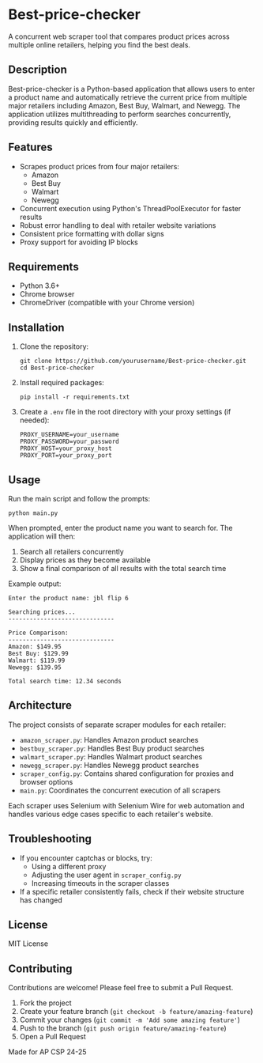 # Best-price-checker

A concurrent web scraper tool that compares product prices across multiple online retailers, helping you find the best deals.

## Description

Best-price-checker is a Python-based application that allows users to enter a product name and automatically retrieve the current price from multiple major retailers including Amazon, Best Buy, Walmart, and Newegg. The application utilizes multithreading to perform searches concurrently, providing results quickly and efficiently.

## Features

- Scrapes product prices from four major retailers:
  - Amazon
  - Best Buy  
  - Walmart
  - Newegg
- Concurrent execution using Python's ThreadPoolExecutor for faster results
- Robust error handling to deal with retailer website variations
- Consistent price formatting with dollar signs
- Proxy support for avoiding IP blocks

## Requirements

- Python 3.6+
- Chrome browser
- ChromeDriver (compatible with your Chrome version)

## Installation

1. Clone the repository:
   ```
   git clone https://github.com/yourusername/Best-price-checker.git
   cd Best-price-checker
   ```

2. Install required packages:
   ```
   pip install -r requirements.txt
   ```

3. Create a `.env` file in the root directory with your proxy settings (if needed):
   ```
   PROXY_USERNAME=your_username
   PROXY_PASSWORD=your_password
   PROXY_HOST=your_proxy_host
   PROXY_PORT=your_proxy_port
   ```

## Usage

Run the main script and follow the prompts:

```
python main.py
```

When prompted, enter the product name you want to search for. The application will then:
1. Search all retailers concurrently
2. Display prices as they become available
3. Show a final comparison of all results with the total search time

Example output:

```
Enter the product name: jbl flip 6

Searching prices...
------------------------------

Price Comparison:
------------------------------
Amazon: $149.95
Best Buy: $129.99
Walmart: $119.99
Newegg: $139.95

Total search time: 12.34 seconds
```

## Architecture

The project consists of separate scraper modules for each retailer:

- `amazon_scraper.py`: Handles Amazon product searches
- `bestbuy_scraper.py`: Handles Best Buy product searches  
- `walmart_scraper.py`: Handles Walmart product searches
- `newegg_scraper.py`: Handles Newegg product searches
- `scraper_config.py`: Contains shared configuration for proxies and browser options
- `main.py`: Coordinates the concurrent execution of all scrapers

Each scraper uses Selenium with Selenium Wire for web automation and handles various edge cases specific to each retailer's website.

## Troubleshooting

- If you encounter captchas or blocks, try:
  - Using a different proxy
  - Adjusting the user agent in `scraper_config.py`
  - Increasing timeouts in the scraper classes
- If a specific retailer consistently fails, check if their website structure has changed

## License

MIT License

## Contributing

Contributions are welcome! Please feel free to submit a Pull Request.

1. Fork the project
2. Create your feature branch (`git checkout -b feature/amazing-feature`)
3. Commit your changes (`git commit -m 'Add some amazing feature'`)
4. Push to the branch (`git push origin feature/amazing-feature`)
5. Open a Pull Request

Made for AP CSP 24-25
